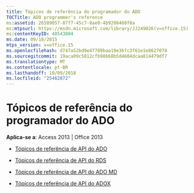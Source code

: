 ```yaml
---
title: Tópicos de referência do programador do ADO
TOCTitle: ADO programmer's reference
ms:assetid: 26589057-87f7-45c7-8ae0-4b9208460f8a
ms:mtpsurl: https://msdn.microsoft.com/library/JJ249026(v=office.15)
ms:contentKeyID: 48543804
ms.date: 09/18/2015
mtps_version: v=office.15
ms.openlocfilehash: d747a52bd9e47789baa19e36fc3f61e1e8627078
ms.sourcegitcommit: 19aca09c5812cfb98b68b5d4604dcaa814479df7
ms.translationtype: MT
ms.contentlocale: pt-BR
ms.lasthandoff: 10/09/2018
ms.locfileid: "25462872"
---
```

# <a name="ado-programmers-reference-topics"></a>Tópicos de referência do programador do ADO


**Aplica-se a**: Access 2013 | Office 2013

  - [Tópicos de referência de API do ADO](ado-api-reference-topics.md)

  - [Tópicos de referência de API do RDS](rds-api-reference-topics.md)

  - [Tópicos de referência de API do ADO MD](ado-md-api-reference-topics.md)

  - [Tópicos de referência de API do ADOX](adox-api-reference-topics.md)

